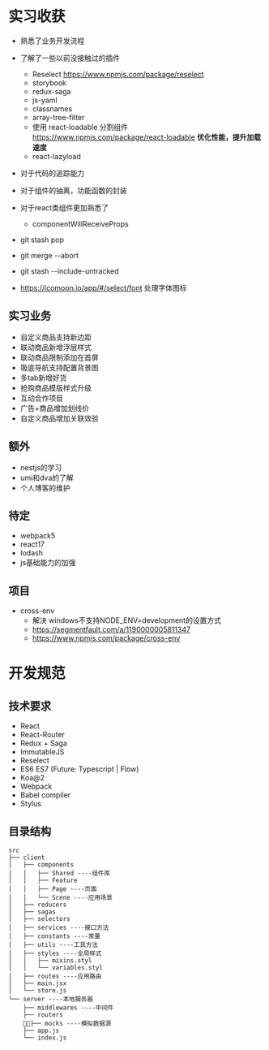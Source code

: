 # 实习收获
- 熟悉了业务开发流程
- 了解了一些以前没接触过的插件
    - Reselect https://www.npmjs.com/package/reselect
    - storybook
    - redux-saga
    - js-yaml
    - classnames
    - array-tree-filter
    - 使用 react-loadable 分割组件 https://www.npmjs.com/package/react-loadable **优化性能，提升加载速度**
    - react-lazyload
- 对于代码的追踪能力
- 对于组件的抽离，功能函数的封装
- 对于react类组件更加熟悉了
    - componentWillReceiveProps

- git stash pop  
- git merge --abort     
- git stash --include-untracked 

- https://icomoon.io/app/#/select/font  处理字体图标

## 实习业务
- 自定义商品支持新边距
- 联动商品新增浮层样式
- 联动商品限制添加在首屏
- 吸底导航支持配置背景图
- 多tab新增好货
- 抢购商品模版样式升级
- 互动合作项目
- 广告+商品增加划线价
- 自定义商品增加关联效验

## 额外
- nestjs的学习
- umi和dva的了解
- 个人博客的维护

## 待定
- webpack5
- react17
- lodash
- js基础能力的加强


## 项目
- cross-env
    - 解决 windows不支持NODE_ENV=development的设置方式
    - https://segmentfault.com/a/1190000005811347
    - https://www.npmjs.com/package/cross-env


# 开发规范

## 技术要求

- React
- React-Router
- Redux + Saga
- ImmutableJS
- Reselect
- ES6 ES7 (Future: Typescript | Flow)
- Koa@2
- Webpack
- Babel compiler
- Stylus

## 目录结构

```
src
├── client
│   ├── components
│   │   ├── Shared ----组件库
│   │   ├── Feature
│   │   ├── Page ----页面
│   │   └── Scene ----应用场景
│   ├── reducers
│   ├── sagas
│   ├── selectors
│   ├── services ----接口方法
│   ├── constants ----常量
│   ├── utils ----工具方法
│   ├── styles ----全局样式
│   │   ├── mixins.styl
│   │   └── variables.styl
│   ├── routes ----应用路由
│   ├── main.jsx
│   └── store.js
└── server ----本地服务器
    ├── middlewares ----中间件
    ├── routers 
    ├── mocks ----模拟数据源
    ├── app.js
    └── index.js
```
